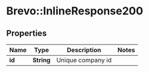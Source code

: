 # Brevo::InlineResponse200

## Properties
Name | Type | Description | Notes
------------ | ------------- | ------------- | -------------
**id** | **String** | Unique company id | 


